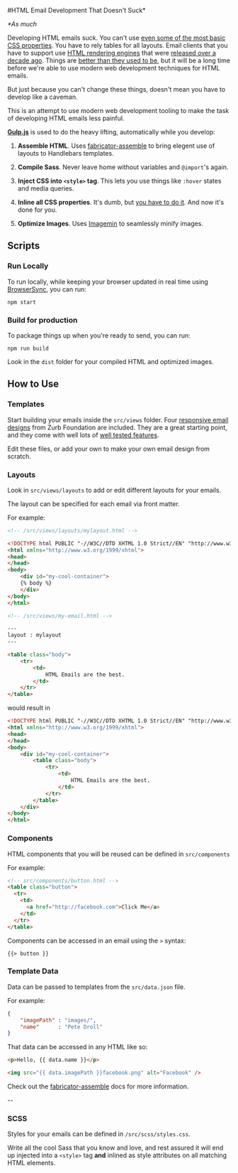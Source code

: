 #HTML Email Development That Doesn't Suck*

_*As much_

Developing HTML emails suck. You can't use [even some of the most basic CSS properties](https://www.campaignmonitor.com/css/). You have to rely tables for all layouts. Email clients that you have to support use  [HTML rendering engines](https://litmus.com/blog/a-guide-to-rendering-differences-in-microsoft-outlook-clients) that were [released over a decade ago](https://en.wikipedia.org/wiki/Internet_Explorer_7#Release_history). Things are [better than they used to be](https://litmus.com/help/email-clients/media-query-support/), but it will be a long time before we're able to use modern web development techniques for HTML emails.

But just because you can't change these things, doesn't mean you have to develop like a caveman.

This is an attempt to use modern web development tooling to make the task of developing HTML emails less painful.

**[Gulp.js](http://gulpjs.com/)** is used to do the heavy lifting, automatically while you develop:

1. **Assemble HTML**.
	Uses [fabricator-assemble](https://github.com/fbrctr/fabricator-assemble) to bring elegent use of layouts to Handlebars templates.


2. **Compile Sass**.
	Never leave home without variables and `@import`'s again.

3. **Inject CSS into `<style>` tag**.
	This lets you use things like `:hover` states and media queries.

4. **Inline all CSS properties**.
	It's dumb, but [you have to do it](https://www.campaignmonitor.com/blog/email-marketing/2013/11/introducing-our-new-standalone-css-inliner/). And now it's done for you.

5. **Optimize Images**.
	Uses [Imagemin](https://github.com/sindresorhus/gulp-imagemin) to seamlessly minify images.


## Scripts
### Run Locally
To run locally, while keeping your browser updated in real time using [BrowserSync](https://www.browsersync.io/), you can run:

```
npm start
```

### Build for production

To package things up when you're ready to send, you can run:


```
npm run build
```

Look in the `dist` folder for your compiled HTML and optimized images.


## How to Use


### Templates

Start building your emails inside the `src/views` folder. Four [responsive email designs](http://foundation.zurb.com/emails/email-templates.html) from Zurb Foundation are included. They are a great starting point, and they come with well lots of [well tested features](http://foundation.zurb.com/emails/docs.html).

Edit these files, or add your own to make your own email design from scratch.

### Layouts

Look in `src/views/layouts` to add or edit different layouts for your emails.

The layout can be specified for each email via front matter.

For example:

```html
<!-- /src/views/layouts/mylayout.html -->

<!DOCTYPE html PUBLIC "-//W3C//DTD XHTML 1.0 Strict//EN" "http://www.w3.org/TR/xhtml1/DTD/xhtml1-strict.dtd">
<html xmlns="http://www.w3.org/1999/xhtml">
<head>
</head>
<body>
	<div id="my-cool-container">
	{% body %}
	</div>
</body>
</html>

```

```html
<!-- /src/views/my-email.html -->

---
layout : mylayout
---

<table class="body">
	<tr>
		<td>
			HTML Emails are the best.
		</td>
	</tr>
</table>

```

would result in

```html
<!DOCTYPE html PUBLIC "-//W3C//DTD XHTML 1.0 Strict//EN" "http://www.w3.org/TR/xhtml1/DTD/xhtml1-strict.dtd">
<html xmlns="http://www.w3.org/1999/xhtml">
<head>
</head>
<body>
	<div id="my-cool-container">
		<table class="body">
			<tr>
				<td>
					HTML Emails are the best.
				</td>
			</tr>
		</table>
	</div>
</body>
</html>

```

### Components

HTML components that you will be reused can be defined in `src/components`

For example:

```html
<!-- src/components/button.html -->
<table class="button">
  <tr>
    <td>
      <a href="http://facebook.com">Click Me</a>
    </td>
  </tr>
</table>

```

Components can be accessed in an email using the `>` syntax:

```
{{> button }}
```

### Template Data

Data can be passed to templates from the `src/data.json` file.

For example:

```json
{
	"imagePath" : "images/",
	"name"      : "Pete Droll"
}
```

That data can be accessed in any HTML like so:

```HTML
<p>Hello, {{ data.name }}</p>

<img src="{{ data.imagePath }}facebook.png" alt="Facebook" />

```


Check out the [fabricator-assemble](https://github.com/fbrctr/fabricator-assemble) docs for more information.

--
### SCSS

Styles for your emails can be defined in `/src/scss/styles.css`.

Write all the cool Sass that you know and love, and rest assured it will end up injected into a `<style>` tag **and** inlined as style attributes on all matching HTML elements.




